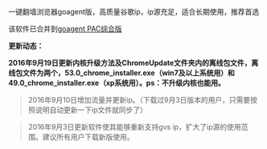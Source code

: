 一键翻墙浏览器goagent版，高质量谷歌ip，ip源充足，适合长期使用，推荐首选

该软件已合并到[goagent PAC综合版](https://github.com/Alvin9999/new-pac/wiki/goagent-PAC%E7%BB%BC%E5%90%88%E7%89%88)

**更新动态：**

**2016年9月19日更新内核升级方法及ChromeUpdate文件夹内的离线包文件，离线包文件为两个，53.0_chrome_installer.exe（win7及以上系统用）和49.0_chrome_installer.exe（xp系统用）。ps：不升级内核也能用。**

> 2016年9月10日增加流量并更新ip。（下载过9月3日版本的用户，只需要按照说明自动更新一下ip文件就同步了）

> 2016年9月3日更新软件使其能够重新支持gvs ip，扩大了ip源的使用范围。建议所有用户下载新版使用。


